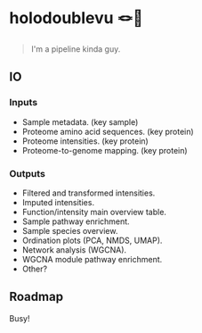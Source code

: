 # holodoublevu 🪢👀

> I'm a pipeline kinda guy.

## IO

### Inputs

  - Sample metadata. (key sample)
  - Proteome amino acid sequences. (key protein)
  - Proteome intensities. (key protein)
  - Proteome-to-genome mapping. (key protein)
  

### Outputs

  - Filtered and transformed intensities.
  - Imputed intensities.
  - Function/intensity main overview table. 
  - Sample pathway enrichment.
  - Sample species overview.
  - Ordination plots (PCA, NMDS, UMAP).
  - Network analysis (WGCNA).
  - WGCNA module pathway enrichment.
  - Other?


## Roadmap

Busy!

